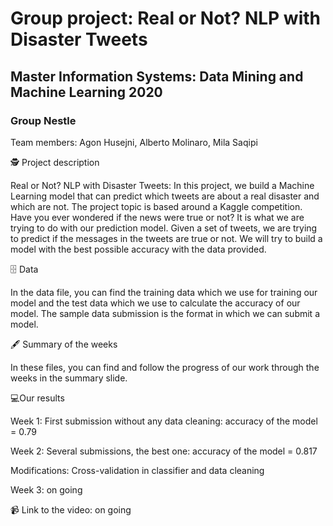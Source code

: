 # Group project: Real or Not? NLP with Disaster Tweets
## Master Information Systems: Data Mining and Machine Learning 2020
### Group Nestle

Team members: Agon Husejni, Alberto Molinaro, Mila Saqipi

🕵️ Project description

Real or Not? NLP with Disaster Tweets: In this project, we build a Machine Learning model that can predict which tweets are about a real disaster and which are not. The project topic is based around a Kaggle competition. Have you ever wondered if the news were true or not? It is what we are trying to do with our prediction model. Given a set of tweets, we are trying to predict if the messages in the tweets are true or not. We will try to build a model with the best possible accuracy with the data provided.

🗄 Data

In the data file, you can find the training data which we use for training our model and the test data which we use to calculate the accuracy of our model. The sample data submission is the format in which we can submit a model.

🖋 Summary of the weeks

In these files, you can find and follow the progress of our work through the weeks in the summary slide.

💻Our results 

Week 1: First submission without any data cleaning: accuracy of the model = 0.79

Week 2: Several submissions, the best one: accuracy of the model = 0.817

Modifications: Cross-validation in classifier and data cleaning

Week 3: on going

📹 Link to the video: on going

